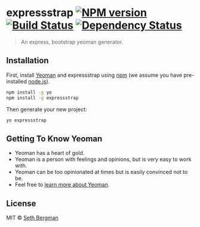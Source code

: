 # expressstrap [![NPM version][npm-image]][npm-url] [![Build Status][travis-image]][travis-url] [![Dependency Status][daviddm-image]][daviddm-url]
> An express, bootstrap yeoman generator.

## Installation

First, install [Yeoman](http://yeoman.io) and expressstrap using [npm](https://www.npmjs.com/) (we assume you have pre-installed [node.js](https://nodejs.org/)).

```bash
npm install -g yo
npm install -g expressstrap
```

Then generate your new project:

```bash
yo expressstrap
```

## Getting To Know Yeoman

 * Yeoman has a heart of gold.
 * Yeoman is a person with feelings and opinions, but is very easy to work with.
 * Yeoman can be too opinionated at times but is easily convinced not to be.
 * Feel free to [learn more about Yeoman](http://yeoman.io/).

## License

MIT © [Seth Bergman](sethbergman.com)


[npm-image]: https://badge.fury.io/js/expressstrap.svg
[npm-url]: https://npmjs.org/package/expressstrap
[travis-image]: https://travis-ci.org/sethbergman/expressstrap.svg?branch=master
[travis-url]: https://travis-ci.org/sethbergman/expressstrap
[daviddm-image]: https://david-dm.org/sethbergman/expressstrap.svg?theme=shields.io
[daviddm-url]: https://david-dm.org/sethbergman/expressstrap
